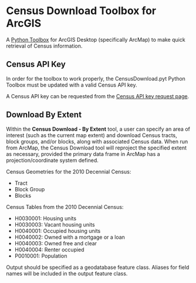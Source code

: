 # Census Download Toolbox for ArcGIS

A [Python Toolbox](http://resources.arcgis.com/en/help/main/10.2/index.html#//001500000022000000) for ArcGIS Desktop (specifically ArcMap) to make quick retrieval of Census information.

## Census API Key
In order for the toolbox to work properly, the CensusDownload.pyt Python Toolbox must be updated with a valid Census API key. 

A Census API key can be requested from the [Census API key request page](http://www.census.gov/developers/tos/key_request.html). 

## Download By Extent
Within the **Census Download - By Extent** tool, a user can specify an area of interest (such as the current map extent) and download Census tracts, block groups, and/or blocks, along with associated Census data. When run from ArcMap, the Census Download tool will reproject the specified extent as necessary, provided the primary data frame in ArcMap has a projection/coordinate system defined. 

Census Geometries for the 2010 Decennial Census:

- Tract
- Block Group
- Blocks

Census Tables from the 2010 Decennial Census:

- H0030001: Housing units
- H0030003: Vacant housing units
- H0040001: Occupied housing units
- H0040002: Owned with a mortgage or a loan
- H0040003: Owned free and clear
- H0040004: Renter occupied
- P0010001: Population

Output should be specified as a geodatabase feature class. Aliases for field names will be included in the output feature class. 